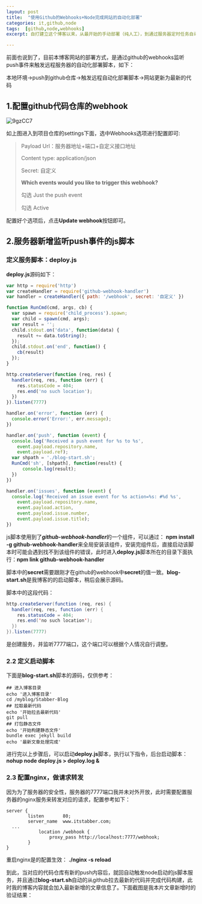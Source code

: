 ```yaml
---
layout: post
title:  "使用Github的Webhooks+Node完成网站的自动化部署"
categories: it,github,node
tags:  [github,node,webhooks]
excerpt: 自打建立这个博客以来，从最开始的手动部署（纯人工），到通过服务器定时任务自动拉去最新代码部署（不及时），通过jenkins构建，到现在的通过github的webhooks自动化部署，并做此文章以记录...

---
```


前面也说到了，目前本博客网站的部署方式，是通过github的webhooks监听push事件来触发远程服务器的自动化部署脚本，如下：

本地环境->push到github仓库->触发远程自动化部署脚本->网站更新为最新的代码

## 1.配置github代码仓库的webhook

![9gzCC7](http://image.itstabber.com/uPic/9gzCC7.png)

如上图进入到项目仓库的settings下面，选中Webhooks选项进行配置即可:

>Payload Url：服务器地址+端口+自定义接口地址
>
>Content type: application/json
>
>Secret: 自定义
>
>**Which events would you like to trigger this webhook?** 
>
>勾选 Just the push event
>
>勾选 Active

配置好个选项后，点击**Update webhook**按钮即可。

## 2.服务器新增监听push事件的js脚本

### 定义服务脚本：deploy.js

**deploy.js**源码如下：

```javascript
var http = require('http')
var createHandler = require('github-webhook-handler')
var handler = createHandler({ path: '/webhook', secret: '自定义' })

function RunCmd(cmd, args, cb) {
  var spawn = require('child_process').spawn;
  var child = spawn(cmd, args);
  var result = '';
  child.stdout.on('data', function(data) {
    result += data.toString();
  });
  child.stdout.on('end', function() {
    cb(result)
  });
}

http.createServer(function (req, res) {
  handler(req, res, function (err) {
    res.statusCode = 404;
    res.end('no such location');
  })
}).listen(7777)

handler.on('error', function (err) {
  console.error('Error:', err.message);
})

handler.on('push', function (event) {
  console.log('Received a push event for %s to %s',
    event.payload.repository.name,
    event.payload.ref);
  var shpath = './blog-start.sh';
  RunCmd('sh', [shpath], function(result) {
      console.log(result);
  })
})

handler.on('issues', function (event) {
  console.log('Received an issue event for %s action=%s: #%d %s',
    event.payload.repository.name,
    event.payload.action,
    event.payload.issue.number,
    event.payload.issue.title);
})
```

js脚本使用到了***github-webhook-handler***的一个组件，可以通过：  **npm install -g github-webhook-handler**来全局安装该组件，安装完组件后，直接启动该脚本时可能会遇到找不到该组件的错误，此时进入**deploy.js**脚本所在的目录下面执行：**npm link github-webhook-handler**

脚本中的**secret**需要跟刚才在github的webhook中**secret**的值一致。**blog-start.sh**是我博客的的启动脚本，稍后会展示源码。

脚本中的这段代码：

```java
http.createServer(function (req, res) {
  handler(req, res, function (err) {
    res.statusCode = 404;
    res.end('no such location');
  })
}).listen(7777)
```

是创建服务，并监听7777端口，这个端口可以根据个人情况自行调整。

### 2.2 定义启动脚本

下面是**blog-start.sh**脚本的源码，仅供参考：

```shell
## 进入博客目录
echo '进入博客目录'
cd /myblog/Stabber-Blog
## 拉取最新代码
echo '开始拉去最新代码'
git pull
## 打包静态文件
echo '开始构建静态文件'
bundle exec jekyll build
echo '最新文章处理完成'
```

进行完以上步骤后，可以启动**deploy.js**脚本，执行以下指令，后台启动脚本：**nohup node deploy.js > deploy.log &**

### 2.3 配置nginx，做请求转发

因为为了服务器的安全性，服务器的7777端口我并未对外开放，此时需要配置服务器的nginx服务来转发对应的请求，配置参考如下：

```nginx
server {
        listen       80;
        server_name  www.itstabber.com;
  ...
  			location /webhook {
                proxy_pass http://localhost:7777/webhook;
        }
}
```

重启nginx是的配置生效： **./nginx -s reload**

到此，当对应的代码仓库有新的push内容后，就回自动触发node启动的js脚本服务，并且通过**blog-start.sh**自动的从github拉去最新的代码并完成代码构建，此时我的博客内容就会加入最新新增的文章信息了。下面截图是我本片文章新增时的验证结果：

